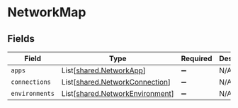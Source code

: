 # NetworkMap


## Fields

| Field                                                                        | Type                                                                         | Required                                                                     | Description                                                                  |
| ---------------------------------------------------------------------------- | ---------------------------------------------------------------------------- | ---------------------------------------------------------------------------- | ---------------------------------------------------------------------------- |
| `apps`                                                                       | List[[shared.NetworkApp](../../models/shared/networkapp.md)]                 | :heavy_minus_sign:                                                           | N/A                                                                          |
| `connections`                                                                | List[[shared.NetworkConnection](../../models/shared/networkconnection.md)]   | :heavy_minus_sign:                                                           | N/A                                                                          |
| `environments`                                                               | List[[shared.NetworkEnvironment](../../models/shared/networkenvironment.md)] | :heavy_minus_sign:                                                           | N/A                                                                          |